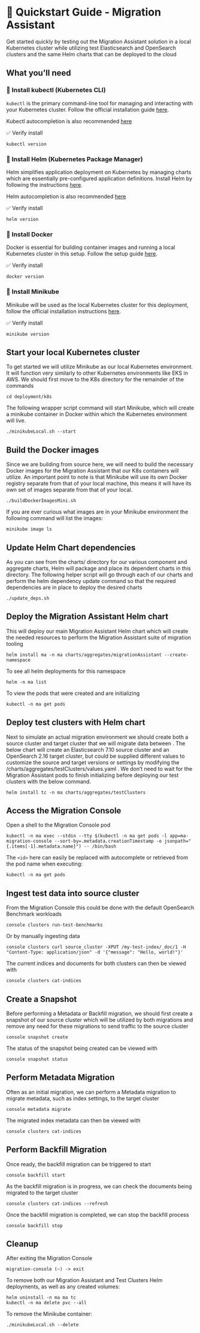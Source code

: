 # 🚀 Quickstart Guide - Migration Assistant

Get started quickly by testing out the Migration Assistant solution in a local Kubernetes cluster while utilizing test Elasticsearch and OpenSearch clusters and the same Helm charts that can be deployed to the cloud



## What you'll need

### 🔹 Install kubectl (Kubernetes CLI)

`kubectl` is the primary command-line tool for managing and interacting with your Kubernetes cluster. Follow the official installation guide [here](https://kubernetes.io/docs/tasks/tools/).

Kubectl autocompletion is also recommended [here](https://kubernetes.io/docs/reference/kubectl/generated/kubectl_completion/)

✅ Verify install

```shell
kubectl version
```


### 🔹 Install Helm (Kubernetes Package Manager)

Helm simplifies application deployment on Kubernetes by managing charts which are essentially pre-configured application definitions. Install Helm by following the instructions [here](https://helm.sh/docs/intro/install/).

Helm autocompletion is also recommended [here](https://helm.sh/docs/helm/helm_completion_bash/)

✅ Verify install

```shell
helm version
```


### 🔹 Install Docker

Docker is essential for building container images and running a local Kubernetes cluster in this setup. Follow the setup guide [here](https://docs.docker.com/engine/install/).

✅ Verify install

```shell
docker version
```


### 🔹 Install Minikube

Minikube will be used as the local Kubernetes cluster for this deployment, follow the official installation instructions [here](https://minikube.sigs.k8s.io/docs/start/?arch=%2Fmacos%2Farm64%2Fstable%2Fbinary+download).

✅ Verify install

```shell
minikube version
```


## Start your local Kubernetes cluster

To get started we will utilize Minikube as our local Kubernetes environment. It will function very similarly to other Kubernetes environments like EKS in AWS.  We should first move to the K8s directory for the remainder of the commands

```shell
cd deployment/k8s
```

The following wrapper script command will start Minikube, which will create a minikube container in Docker within which the Kubernetes environment will live.

```shell
./minikubeLocal.sh --start
```


## Build the Docker images

Since we are building from source here, we will need to build the necessary Docker images for the Migration Assistant that our K8s containers will utilize. An important point to note is that Minikube will use its own Docker registry separate from that of your local machine, this means it will have its own set of images separate from that of your local.

```shell
./buildDockerImagesMini.sh
```

If you are ever curious what images are in your Minikube environment the following command will list the images:

```shell
minikube image ls
```



## Update Helm Chart dependencies

As you can see from the charts/ directory for our various component and aggregate charts, Helm will package and place its dependent charts in this directory. The following helper script will go through each of our charts and perform the helm dependency update  command so that the required dependencies are in place to deploy the desired charts

```shell
./update_deps.sh
```


## Deploy the Migration Assistant Helm chart

This will deploy our main Migration Assistant Helm chart which will create the needed resources to perform the Migration Assistant suite of migration tooling

```shell
helm install ma -n ma charts/aggregates/migrationAssistant --create-namespace
```

To see all helm deployments for this namespace

```shell
helm -n ma list
```

To view the pods that were created and are initializing

```shell
kubectl -n ma get pods
```


## Deploy test clusters with Helm chart

Next to simulate an actual migration environment we should create both a source cluster and target cluster that we will migrate data between . The below chart will create an Elasticsearch 7.10 source cluster and an OpenSearch 2.16 target cluster, but could be supplied different values to customize the source and target versions or settings by modifying the /charts/aggregates/testClusters/values.yaml . We don’t need to wait for the Migration Assistant pods to finish initializing before deploying our test clusters with the below command.

```shell
helm install tc -n ma charts/aggregates/testClusters
```


## Access the Migration Console

Open a shell to the Migration Console pod

```shell
kubectl -n ma exec --stdin --tty $(kubectl -n ma get pods -l app=ma-migration-console --sort-by=.metadata.creationTimestamp -o jsonpath="{.items[-1].metadata.name}") -- /bin/bash
```

The `<id>` here can easily be replaced with autocomplete or retrieved from the pod name when executing:

```shell
kubectl -n ma get pods
```


## Ingest test data into source cluster

From the Migration Console this could be done with the default OpenSearch Benchmark workloads

```shell
console clusters run-test-benchmarks
```

Or by manually ingesting data

```shell
console clusters curl source_cluster -XPUT /my-test-index/_doc/1 -H "Content-Type: application/json" -d '{"message": "Hello, world!"}'
```

The current indices and documents for both clusters can then be viewed with

```shell
console clusters cat-indices
```

## Create a Snapshot

Before performing a Metadata or Backfill migration, we should first create a snapshot of our source cluster which will be utilized by both migrations and remove any need for these migrations to send traffic to the source cluster

```shell
console snapshot create
```

The status of the snapshot being created can be viewed with

```shell
console snapshot status
```


## Perform Metadata Migration

Often as an initial migration, we can perform a Metadata migration to migrate metadata, such as index settings, to the target cluster

```shell
console metadata migrate
```

The migrated index metadata can then be viewed with

```shell
console clusters cat-indices
```


## Perform Backfill Migration

Once ready, the backfill migration can be triggered to start

```shell
console backfill start
```

As the backfill migration is in progress, we can check the documents being migrated to the target cluster

```shell
console clusters cat-indices --refresh
```

Once the backfill migration is completed, we can stop the backfill process

```shell
console backfill stop
```


## Cleanup

After exiting the Migration Console

```shell
migration-console (~) -> exit
```

To remove both our Migration Assistant and Test Clusters Helm deployments, as well as any created volumes:

```shell
helm uninstall -n ma ma tc
kubectl -n ma delete pvc --all
```

To remove the Minikube container:

```shell
./minikubeLocal.sh --delete
```
